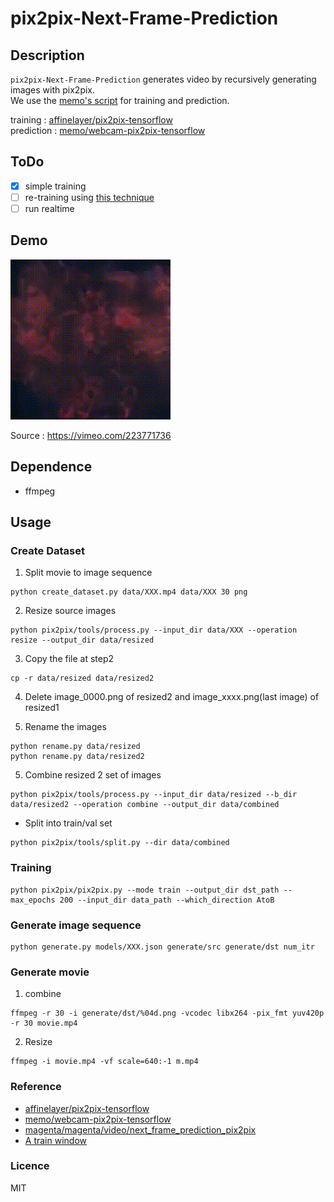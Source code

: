 # pix2pix-Next-Frame-Prediction

## Description

`pix2pix-Next-Frame-Prediction` generates video by recursively generating images with pix2pix.  
We use the [memo's script](https://github.com/memo/webcam-pix2pix-tensorflow) for training and prediction.  

training : [affinelayer/pix2pix-tensorflow](https://github.com/affinelayer/pix2pix-tensorflow)  
prediction : [memo/webcam-pix2pix-tensorflow](https://github.com/memo/webcam-pix2pix-tensorflow)  

## ToDo

* [x] simple training
* [ ] re-training using [this technique](https://magenta.tensorflow.org/nfp_p2p)
* [ ] run realtime

## Demo

<img src="images/demo.gif"/>

Source : https://vimeo.com/223771736

## Dependence
* ffmpeg

## Usage

### Create Dataset

1. Split movie to image sequence

```
python create_dataset.py data/XXX.mp4 data/XXX 30 png
```

2. Resize source images

```
python pix2pix/tools/process.py --input_dir data/XXX --operation resize --output_dir data/resized
```

3. Copy the file at step2
```
cp -r data/resized data/resized2
```

4. Delete image_0000.png of resized2 and image_xxxx.png(last image) of resized1

5. Rename the images

```
python rename.py data/resized
python rename.py data/resized2
```

5. Combine resized 2 set of images

```
python pix2pix/tools/process.py --input_dir data/resized --b_dir data/resized2 --operation combine --output_dir data/combined
```

* Split into train/val set

```
python pix2pix/tools/split.py --dir data/combined
```

### Training

```
python pix2pix/pix2pix.py --mode train --output_dir dst_path --max_epochs 200 --input_dir data_path --which_direction AtoB
```

### Generate image sequence

```
python generate.py models/XXX.json generate/src generate/dst num_itr
```

### Generate movie

1. combine
```
ffmpeg -r 30 -i generate/dst/%04d.png -vcodec libx264 -pix_fmt yuv420p -r 30 movie.mp4
```

2. Resize

```
ffmpeg -i movie.mp4 -vf scale=640:-1 m.mp4
```


### Reference

* [affinelayer/pix2pix-tensorflow](https://github.com/affinelayer/pix2pix-tensorflow)  
* [memo/webcam-pix2pix-tensorflow](https://github.com/memo/webcam-pix2pix-tensorflow)  
* [magenta/magenta/video/next_frame_prediction_pix2pix](https://github.com/tensorflow/magenta/tree/master/magenta/video/next_frame_prediction_pix2pix)  
* [A train window](https://magenta.tensorflow.org/nfp_p2p)  

### Licence

MIT